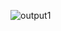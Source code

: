 ![output1](https://github.com/Rangasaisandilya/css-day1-assignments/assets/78152523/3d922326-ee68-4e20-b93e-68cbde4ff0a3)
